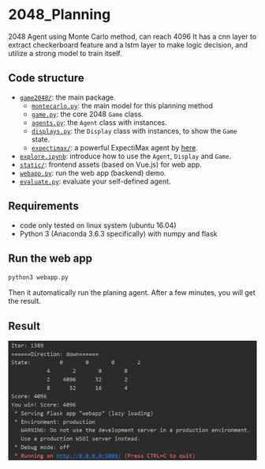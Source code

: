 # 2048_Planning
2048 Agent using Monte Carlo method, can reach 4096 
It has a cnn layer to extract checkerboard feature and a lstm layer to make logic decision, and
utilize a strong model to train itself.

## Code structure
* [`game2048/`](game2048/): the main package.
    * [`montecarlo.py`](game2048/montecarlo.py): the main model for this planning method
    * [`game.py`](game2048/game.py): the core 2048 `Game` class.
    * [`agents.py`](game2048/agents.py): the `Agent` class with instances.
    * [`displays.py`](game2048/displays.py): the `Display` class with instances, to show the `Game` state.
    * [`expectimax/`](game2048/expectimax): a powerful ExpectiMax agent by [here](https://github.com/nneonneo/2048-ai).
* [`explore.ipynb`](explore.ipynb): introduce how to use the `Agent`, `Display` and `Game`.
* [`static/`](static/): frontend assets (based on Vue.js) for web app.
* [`webapp.py`](webapp.py): run the web app (backend) demo.
* [`evaluate.py`](evaluate.py): evaluate your self-defined agent.

## Requirements
* code only tested on linux system (ubuntu 16.04)
* Python 3 (Anaconda 3.6.3 specifically) with numpy and flask

## Run the web app
```bash
python3 webapp.py
```
Then it automatically run the planing agent. After a few minutes, you will get the result.

## Result
<img src="result.png">
